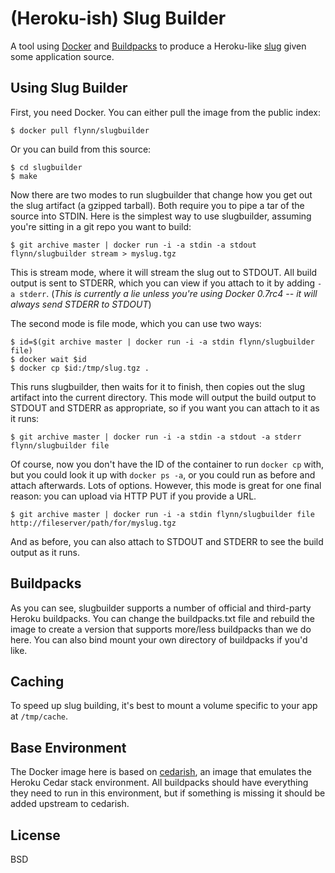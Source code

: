 # (Heroku-ish) Slug Builder
A tool using [Docker](http://docker.io) and [Buildpacks](https://devcenter.heroku.com/articles/buildpacks) to produce a Heroku-like [slug](https://devcenter.heroku.com/articles/slug-compiler) given some application source.

## Using Slug Builder

First, you need Docker. You can either pull the image from the public index:

	$ docker pull flynn/slugbuilder

Or you can build from this source:

	$ cd slugbuilder
	$ make

Now there are two modes to run slugbuilder that change how you get out the slug artifact (a gzipped tarball). Both require you to pipe a tar of the source into STDIN. Here is the simplest way to use slugbuilder, assuming you're sitting in a git repo you want to build:

	$ git archive master | docker run -i -a stdin -a stdout flynn/slugbuilder stream > myslug.tgz

This is stream mode, where it will stream the slug out to STDOUT. All build output is sent to STDERR, which you can view if you attach to it by adding `-a stderr`. (*This is currently a lie unless you're using Docker 0.7rc4 -- it will always send STDERR to STDOUT*)

The second mode is file mode, which you can use two ways:

	$ id=$(git archive master | docker run -i -a stdin flynn/slugbuilder file)
	$ docker wait $id
	$ docker cp $id:/tmp/slug.tgz .

This runs slugbuilder, then waits for it to finish, then copies out the slug artifact into the current directory. This mode will output the build output to STDOUT and STDERR as appropriate, so if you want you can attach to it as it runs: 

	$ git archive master | docker run -i -a stdin -a stdout -a stderr flynn/slugbuilder file

Of course, now you don't have the ID of the container to run `docker cp` with, but you could look it up with `docker ps -a`, or you could run as before and attach afterwards. Lots of options. However, this mode is great for one final reason: you can upload via HTTP PUT if you provide a URL.

	$ git archive master | docker run -i -a stdin flynn/slugbuilder file http://fileserver/path/for/myslug.tgz

And as before, you can also attach to STDOUT and STDERR to see the build output as it runs. 

## Buildpacks

As you can see, slugbuilder supports a number of official and third-party Heroku buildpacks. You can change the buildpacks.txt file and rebuild the image to create a version that supports more/less buildpacks than we do here. You can also bind mount your own directory of buildpacks if you'd like. 

## Caching

To speed up slug building, it's best to mount a volume specific to your app at `/tmp/cache`.

## Base Environment

The Docker image here is based on [cedarish](https://github.com/progrium/cedarish), an image that emulates the Heroku Cedar stack environment. All buildpacks should have everything they need to run in this environment, but if something is missing it should be added upstream to cedarish.

## License

BSD
